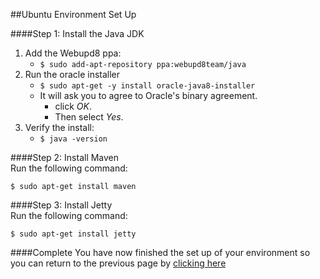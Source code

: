 ##Ubuntu Environment Set Up

####Step 1: Install the Java JDK
1. Add the Webupd8 ppa:
    * ```$ sudo add-apt-repository ppa:webupd8team/java```
2. Run the oracle installer
    * ```$ sudo apt-get -y install oracle-java8-installer```
    * It will ask you to agree to Oracle's binary agreement.
      * click _OK_.
      * Then select _Yes_.
3. Verify the install:
    * ```$ java -version```

####Step 2: Install Maven  
Run the following command:
```
$ sudo apt-get install maven
```

####Step 3: Install Jetty  
Run the following command:
```
$ sudo apt-get install jetty
```

####Complete
You have now finished the set up of your environment so you can return to
the previous page by [clicking here](../README.md)
